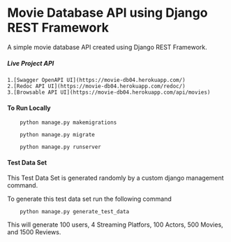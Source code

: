 # Movie Database API using Django REST Framework
A simple movie database API created using Django REST Framework.

##### Live Project API

    1.[Swagger OpenAPI UI](https://movie-db04.herokuapp.com/)
    2.[Redoc API UI](https://movie-db04.herokuapp.com/redoc/)
    3.[Browsable API UI](https://movie-db04.herokuapp.com/api/movies)

#### To Run Locally
```
    python manage.py makemigrations
    
    python manage.py migrate
    
    python manage.py runserver

```

#### Test Data Set
This Test Data Set is generated randomly by a custom django management command.

To generate this test data set run the following command
```
    python manage.py generate_test_data

```
This will generate 100 users, 4 Streaming Platfors, 100 Actors, 500 Movies, and 1500 Reviews.
